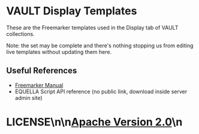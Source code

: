 # VAULT Display Templates

These are the Freemarker templates used in the Display tab of VAULT collections.

Note: the set may be complete and there's nothing stopping us from editing live templates without updating them here.

## Useful References

- [Freemarker Manual](http://freemarker.org/docs/)
- EQUELLA Script API reference (no public link, download inside server admin site)
# LICENSE\n\n[Apache Version 2.0](http://www.apache.org/licenses/LICENSE-2.0)\n
